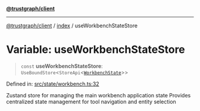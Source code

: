 [**@trustgraph/client**](../../README.md)

***

[@trustgraph/client](../../README.md) / [index](../README.md) / useWorkbenchStateStore

# Variable: useWorkbenchStateStore

> `const` **useWorkbenchStateStore**: `UseBoundStore`\<`StoreApi`\<[`WorkbenchState`](../interfaces/WorkbenchState.md)\>\>

Defined in: [src/state/workbench.ts:32](https://github.com/trustgraph-ai/trustgraph-ts-client/blob/4700024d623d01d40c50072d60c021f3b6c60b54/src/state/workbench.ts#L32)

Zustand store for managing the main workbench application state
Provides centralized state management for tool navigation and entity selection
